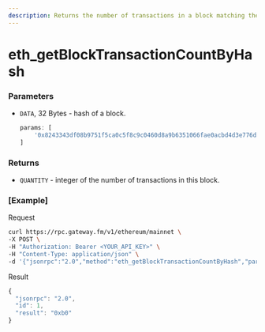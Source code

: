 ```yaml
---
description: Returns the number of transactions in a block matching the given block hash.
---
```


# eth\_getBlockTransactionCountByHash

### Parameters

* `DATA`, 32 Bytes - hash of a block.

  ```javascript
  params: [ 
      '0x8243343df08b9751f5ca0c5f8c9c0460d8a9b6351066fae0acbd4d3e776de8bb' 
  ]
  ```

### Returns

* `QUANTITY` - integer of the number of transactions in this block.

### [Example]
Request

```bash
curl https://rpc.gateway.fm/v1/ethereum/mainnet \
-X POST \
-H "Authorization: Bearer <YOUR_API_KEY>" \
-H "Content-Type: application/json" \
-d '{"jsonrpc":"2.0","method":"eth_getBlockTransactionCountByHash","params":["0xb903239f8543d04b5dc1ba6579132b143087c68db1b2168786408fcbce568238"],"id":1}'
```

Result

```javascript
{
  "jsonrpc": "2.0",
  "id": 1,
  "result": "0xb0"
}
```

